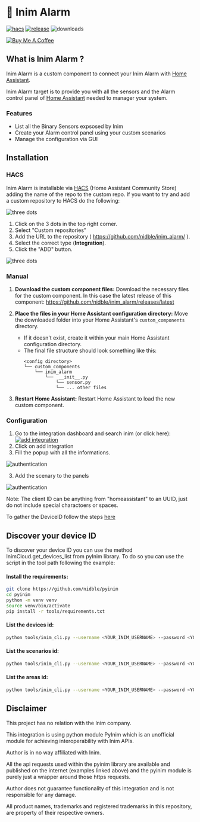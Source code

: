 # 🍄 Inim Alarm

[![hacs][hacs-badge]][hacs-url]
[![release][release-badge]][release-url]
![downloads][downloads-badge]

<a href="https://www.buymeacoffee.com/nidble" target="_blank">
  <img
    src="https://www.buymeacoffee.com/assets/img/custom_images/white_img.png"
    alt="Buy Me A Coffee"
    style="height: auto !important;width: auto !important;"
  >
</a>

## What is Inim Alarm ?

Inim Alarm is a custom component to connect your Inim Alarm with [Home Assistant][home-assistant].

Inim Alarm target is to provide you with all the sensors and the Alarm control panel of [Home Assistant][home-assistant] needed to manager your system.

### Features

- List all the Binary Sensors expsosed by Inim
- Create your Alarm control panel using your custom scenarios
- Manage the configuration via GUI

## Installation

### HACS

Inim Alarm is installable via [HACS][hacs] (Home Assistant Community Store) adding the name of the repo to the custom repo.
If you want to try and add a custom repository to HACS do the following:

![three dots](images/image01.png)


1. Click on the 3 dots in the top right corner.
1. Select "Custom repositories"
1. Add the URL to the repository ( https://github.com/nidble/inim_alarm/ ).
1. Select the correct type (**Integration**).
1. Click the "ADD" button.

![three dots](images/image02.png)


### Manual

1. **Download the custom component files:** Download the necessary files for the custom component. In this case the latest release of this component: https://github.com/nidble/inim_alarm/releases/latest


2. **Place the files in your Home Assistant configuration directory:**  Move the downloaded folder into your Home Assistant's `custom_components` directory.
    * If it doesn't exist, create it within your main Home Assistant configuration directory.
    * The final file structure should look something like this:
      ```
      <config directory>
      └── custom_components
          └── inim_alarm
              └──  __init__.py
                  └── sensor.py
                  └── ... other files
      ```
3. **Restart Home Assistant:** Restart Home Assistant to load the new custom component.



### Configuration

1. Go to the integration dashboard and search inim (or click here): <a href="https://my.home-assistant.io/redirect/brand/?brand=inim" target="_blank">![add integration](images/add_integration.png)</a>
1. Click on add integration
2. Fill the popup with all the informations.

![authentication](images/authentication.png)

3. Add the scenary to the panels

![authentication](images/panel.png)

Note:
The client ID can be anything from "homeassistant" to an UUID, just do not include special charactoers or spaces.

To gather the DeviceID follow the steps [here](#discover-your-device-id)

## Discover your device ID

To discover your device ID you can use the method InimCloud.get_devices_list from pyInim library.
To do so you can use the script in the tool path following the example:

#### Install the requirements:
```bash
git clone https://github.com/nidble/pyinim
cd pyinim
python -m venv venv
source venv/bin/activate
pip install -r tools/requirements.txt
```

#### List the devices id:
```bash
python tools/inim_cli.py --username <YOUR_INIM_USERNAME> --password <YOUR_INIM_PASSWORD> --list deviceid
```

#### List the scenarios id:
```bash
python tools/inim_cli.py --username <YOUR_INIM_USERNAME> --password <YOUR_INIM_PASSWORD> --list scenarios
```

#### List the areas id:
```bash
python tools/inim_cli.py --username <YOUR_INIM_USERNAME> --password <YOUR_INIM_PASSWORD> --list areas
```



## Disclaimer

This project has no relation with the Inim company.

This integration is using python module PyInim which is an unofficial module for achieving interoperability with Inim APIs.

Author is in no way affiliated with Inim.

All the api requests used within the pyinim library are available and published on the internet (examples linked above) and the pyinim module is purely just a wrapper around those https requests.

Author does not guarantee functionality of this integration and is not responsible for any damage.

All product names, trademarks and registered trademarks in this repository, are property of their respective owners.


<!-- Badges -->

[hacs-url]: https://github.com/hacs/integration
[hacs-badge]: https://img.shields.io/badge/hacs-default-orange.svg?style=flat-square
[release-badge]: https://img.shields.io/github/v/release/nidble/inim_alarm?style=flat-square
[downloads-badge]: https://img.shields.io/github/downloads/nidble/inim_alarm/total?style=flat-square


<!-- References -->

[home-assistant]: https://www.home-assistant.io/
[home-assitant-theme-docs]: https://www.home-assistant.io/integrations/frontend/#defining-themes
[hacs]: https://hacs.xyz
[ui-lovelace-minimalist]: https://ui-lovelace-minimalist.github.io/UI/
[button-card]: https://github.com/custom-cards/button-card
[7ahang]: https://www.behance.net/gallery/88433905/Redesign-Smart-Home
[release-url]: https://github.com/nidble/inim_alarm/releases
